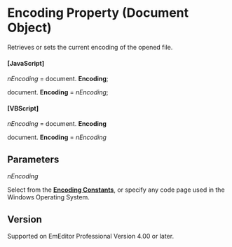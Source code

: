 # Encoding Property (Document Object)

Retrieves or sets the current encoding of the opened file.

#### \[JavaScript\]

_nEncoding_ = document. **Encoding**;

document. **Encoding** = _nEncoding_;

#### \[VBScript\]

_nEncoding_ = document. **Encoding**

document. **Encoding** = _nEncoding_

## Parameters

_nEncoding_

Select from the **[Encoding Constants](../const/const_encoding)**,
or specify any code page used in the Windows Operating System.

## Version

Supported on EmEditor Professional Version 4.00 or later.